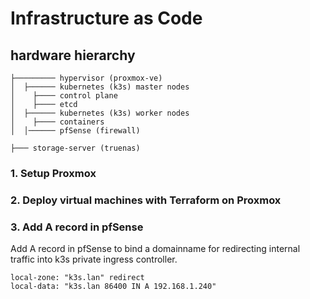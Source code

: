 # Infrastructure as Code

## hardware hierarchy

```
├───────── hypervisor (proxmox-ve)
│  ├────── kubernetes (k3s) master nodes
│    ├──── control plane
│    ├──── etcd
│  ├────── kubernetes (k3s) worker nodes
│    ├──── containers
│  │────── pfSense (firewall)
```

```
├─── storage-server (truenas)
```
### 1. Setup Proxmox

### 2. Deploy virtual machines with Terraform on Proxmox

### 3. Add A record in pfSense
Add A record in pfSense to bind a domainname for redirecting internal traffic into k3s private ingress controller.
```
local-zone: "k3s.lan" redirect
local-data: "k3s.lan 86400 IN A 192.168.1.240"
```
